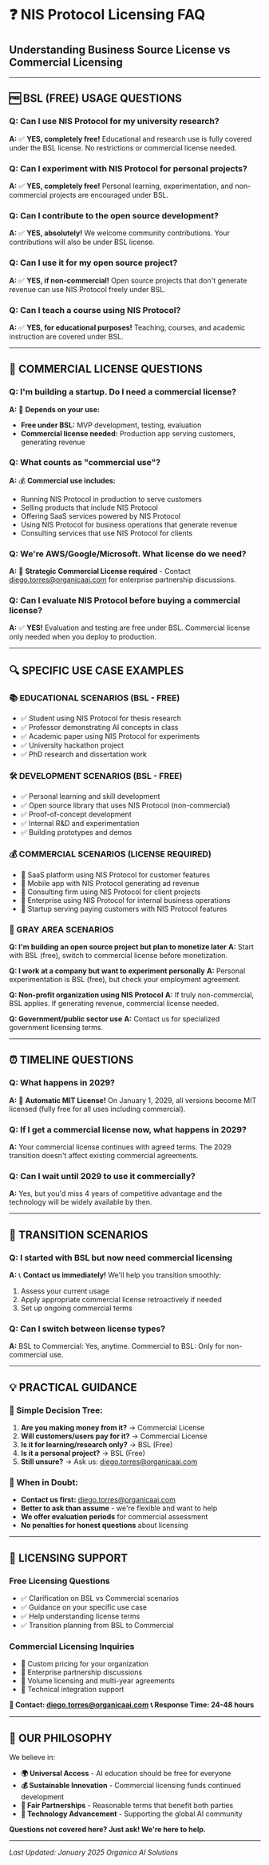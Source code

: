 # ❓ NIS Protocol Licensing FAQ

## Understanding Business Source License vs Commercial Licensing

---

## 🆓 **BSL (FREE) USAGE QUESTIONS**

### **Q: Can I use NIS Protocol for my university research?**
**A:** ✅ **YES, completely free!** Educational and research use is fully covered under the BSL license. No restrictions or commercial license needed.

### **Q: Can I experiment with NIS Protocol for personal projects?**
**A:** ✅ **YES, completely free!** Personal learning, experimentation, and non-commercial projects are encouraged under BSL.

### **Q: Can I contribute to the open source development?**
**A:** ✅ **YES, absolutely!** We welcome community contributions. Your contributions will also be under BSL license.

### **Q: Can I use it for my open source project?**
**A:** ✅ **YES, if non-commercial!** Open source projects that don't generate revenue can use NIS Protocol freely under BSL.

### **Q: Can I teach a course using NIS Protocol?**
**A:** ✅ **YES, for educational purposes!** Teaching, courses, and academic instruction are covered under BSL.

---

## 💼 **COMMERCIAL LICENSE QUESTIONS**

### **Q: I'm building a startup. Do I need a commercial license?**
**A:** 🤔 **Depends on your use:**
- **Free under BSL:** MVP development, testing, evaluation
- **Commercial license needed:** Production app serving customers, generating revenue

### **Q: What counts as "commercial use"?**
**A:** 💰 **Commercial use includes:**
- Running NIS Protocol in production to serve customers
- Selling products that include NIS Protocol
- Offering SaaS services powered by NIS Protocol  
- Using NIS Protocol for business operations that generate revenue
- Consulting services that use NIS Protocol for clients

### **Q: We're AWS/Google/Microsoft. What license do we need?**
**A:** 🏢 **Strategic Commercial License required** - Contact diego.torres@organicaai.com for enterprise partnership discussions.

### **Q: Can I evaluate NIS Protocol before buying a commercial license?**
**A:** ✅ **YES!** Evaluation and testing are free under BSL. Commercial license only needed when you deploy to production.

---

## 🔍 **SPECIFIC USE CASE EXAMPLES**

### **📚 EDUCATIONAL SCENARIOS (BSL - FREE)**
- ✅ Student using NIS Protocol for thesis research
- ✅ Professor demonstrating AI concepts in class
- ✅ Academic paper using NIS Protocol for experiments
- ✅ University hackathon project
- ✅ PhD research and dissertation work

### **🛠️ DEVELOPMENT SCENARIOS (BSL - FREE)**
- ✅ Personal learning and skill development
- ✅ Open source library that uses NIS Protocol (non-commercial)
- ✅ Proof-of-concept development
- ✅ Internal R&D and experimentation
- ✅ Building prototypes and demos

### **💰 COMMERCIAL SCENARIOS (LICENSE REQUIRED)**
- 💼 SaaS platform using NIS Protocol for customer features
- 💼 Mobile app with NIS Protocol generating ad revenue
- 💼 Consulting firm using NIS Protocol for client projects
- 💼 Enterprise using NIS Protocol for internal business operations
- 💼 Startup serving paying customers with NIS Protocol features

### **🤔 GRAY AREA SCENARIOS**

**Q: I'm building an open source project but plan to monetize later**
**A:** Start with BSL (free), switch to commercial license before monetization.

**Q: I work at a company but want to experiment personally**
**A:** Personal experimentation is BSL (free), but check your employment agreement.

**Q: Non-profit organization using NIS Protocol**
**A:** If truly non-commercial, BSL applies. If generating revenue, commercial license needed.

**Q: Government/public sector use**
**A:** Contact us for specialized government licensing terms.

---

## ⏰ **TIMELINE QUESTIONS**

### **Q: What happens in 2029?**
**A:** 🎉 **Automatic MIT License!** On January 1, 2029, all versions become MIT licensed (fully free for all uses including commercial).

### **Q: If I get a commercial license now, what happens in 2029?**
**A:** Your commercial license continues with agreed terms. The 2029 transition doesn't affect existing commercial agreements.

### **Q: Can I wait until 2029 to use it commercially?**
**A:** Yes, but you'd miss 4 years of competitive advantage and the technology will be widely available by then.

---

## 🔄 **TRANSITION SCENARIOS**

### **Q: I started with BSL but now need commercial licensing**
**A:** 📞 **Contact us immediately!** We'll help you transition smoothly:
1. Assess your current usage
2. Apply appropriate commercial license retroactively if needed
3. Set up ongoing commercial terms

### **Q: Can I switch between license types?**
**A:** BSL to Commercial: Yes, anytime. Commercial to BSL: Only for non-commercial use.

---

## 💡 **PRACTICAL GUIDANCE**

### **🚦 Simple Decision Tree:**

1. **Are you making money from it?** → Commercial License
2. **Will customers/users pay for it?** → Commercial License  
3. **Is it for learning/research only?** → BSL (Free)
4. **Is it a personal project?** → BSL (Free)
5. **Still unsure?** → Ask us: diego.torres@organicaai.com

### **🎯 When in Doubt:**
- **Contact us first:** diego.torres@organicaai.com
- **Better to ask than assume** - we're flexible and want to help
- **We offer evaluation periods** for commercial assessment
- **No penalties for honest questions** about licensing

---

## 📧 **LICENSING SUPPORT**

### **Free Licensing Questions**
- ✅ Clarification on BSL vs Commercial scenarios
- ✅ Guidance on your specific use case
- ✅ Help understanding license terms
- ✅ Transition planning from BSL to Commercial

### **Commercial Licensing Inquiries**
- 💼 Custom pricing for your organization
- 💼 Enterprise partnership discussions
- 💼 Volume licensing and multi-year agreements
- 💼 Technical integration support

**📧 Contact: diego.torres@organicaai.com**
**📞 Response Time: 24-48 hours**

---

## 🤝 **OUR PHILOSOPHY**

We believe in:
- **🌍 Universal Access** - AI education should be free for everyone
- **💰 Sustainable Innovation** - Commercial licensing funds continued development
- **🤝 Fair Partnerships** - Reasonable terms that benefit both parties
- **🚀 Technology Advancement** - Supporting the global AI community

**Questions not covered here? Just ask! We're here to help.**

---

*Last Updated: January 2025*
*Organica AI Solutions* 